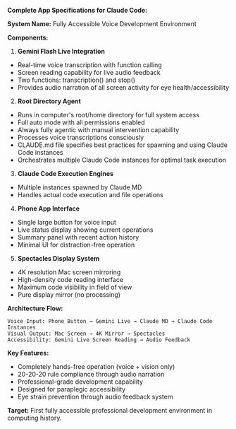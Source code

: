 **Complete App Specifications for Claude Code:**

**System Name:** Fully Accessible Voice Development Environment

**Components:**

1. **Gemini Flash Live Integration**
- Real-time voice transcription with function calling
- Screen reading capability for live audio feedback
- Two functions: transcription() and stop()
- Provides audio narration of all screen activity for eye health/accessibility

2. **Root Directory Agent**
- Runs in computer's root/home directory for full system access
- Full auto mode with all permissions enabled
- Always fully agentic with manual intervention capability
- Processes voice transcriptions consciously
- CLAUDE.md file specifies best practices for spawning and using Claude Code instances
- Orchestrates multiple Claude Code instances for optimal task execution

3. **Claude Code Execution Engines**
- Multiple instances spawned by Claude MD
- Handles actual code execution and file operations

4. **Phone App Interface**
- Single large button for voice input
- Live status display showing current operations
- Summary panel with recent action history
- Minimal UI for distraction-free operation

5. **Spectacles Display System**
- 4K resolution Mac screen mirroring
- High-density code reading interface
- Maximum code visibility in field of view
- Pure display mirror (no processing)

**Architecture Flow:**

```
Voice Input: Phone Button → Gemini Live → Claude MD → Claude Code Instances
Visual Output: Mac Screen → 4K Mirror → Spectacles
Accessibility: Gemini Live Screen Reading → Audio Feedback
```

**Key Features:**

- Completely hands-free operation (voice + vision only)
- 20-20-20 rule compliance through audio narration
- Professional-grade development capability
- Designed for paraplegic accessibility
- Eye strain prevention through audio feedback system

**Target:** First fully accessible professional development environment in computing history.​​​​​​​​​​​​​​​​